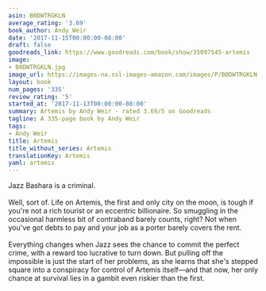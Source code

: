 ```yaml
---
asin: B0DWTRGKLN
average_rating: '3.69'
book_author: Andy Weir
date: '2017-11-15T00:00:00-08:00'
draft: false
goodreads_link: https://www.goodreads.com/book/show/35097545-artemis
image:
- B0DWTRGKLN.jpg
image_url: https://images-na.ssl-images-amazon.com/images/P/B0DWTRGKLN.01._SCLZZZZZZZ.jpg
layout: book
num_pages: '335'
review_rating: '5'
started_at: '2017-11-13T00:00:00-08:00'
summary: Artemis by Andy Weir - rated 3.69/5 on Goodreads
tagline: A 335-page book by Andy Weir
tags:
- Andy Weir
title: Artemis
title_without_series: Artemis
translationKey: Artemis
yaml: artemis
---
```


Jazz Bashara is a criminal.<br /><br />Well, sort of. Life on Artemis, the first and only city on the moon, is tough if you're not a rich tourist or an eccentric billionaire. So smuggling in the occasional harmless bit of contraband barely counts, right? Not when you've got debts to pay and your job as a porter barely covers the rent.<br /><br />Everything changes when Jazz sees the chance to commit the perfect crime, with a reward too lucrative to turn down. But pulling off the impossible is just the start of her problems, as she learns that she's stepped square into a conspiracy for control of Artemis itself—and that now, her only chance at survival lies in a gambit even riskier than the first.